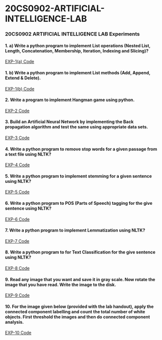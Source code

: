 <h1>20CS0902-ARTIFICIAL-INTELLIGENCE-LAB</h1>
<h3>20CS0902 ARTIFICIAL INTELLIGENCE LAB Experiments</h3>
<h4>1. a) Write a python program to implement List operations (Nested List, Length, Concatenation, Membership, Iteration, Indexing and Slicing)?</h4>
<p><a href="https://github.com/Durgesh-Vaigandla/20CS0902-ARTIFICIAL-INTELLIGENCE-LAB/blob/main/EXP-1(A).py">EXP-1(a) Code</a></p>

<h4>1. b) Write a python program to implement List methods (Add, Append, Extend & Delete).</h4>
<p><a href="https://github.com/Durgesh-Vaigandla/20CS0902-ARTIFICIAL-INTELLIGENCE-LAB/blob/main/EXP-1(B).py">EXP-1(b) Code</a></p>

<h4>2. Write a program to implement Hangman game using python.</h4>
<p><a href="https://github.com/Durgesh-Vaigandla/20CS0902-ARTIFICIAL-INTELLIGENCE-LAB/blob/main/EXP-2.py">EXP-2 Code</a></p>

<h4>3. Build an Artificial Neural Network by implementing the Back propagation algorithm and test the same using appropriate data sets.</h4>
<p><a href="https://github.com/Durgesh-Vaigandla/20CS0902-ARTIFICIAL-INTELLIGENCE-LAB/blob/main/EXP-3.py">EXP-3 Code</a></p>

<h4>4. Write a python program to remove stop words for a given passage from a text file using NLTK?</h4>
<p><a href="https://github.com/Durgesh-Vaigandla/20CS0902-ARTIFICIAL-INTELLIGENCE-LAB/blob/main/EXP-4.py">EXP-4 Code</a></p>

<h4>5. Write a python program to implement stemming for a given sentence using NLTK?</h4>
<p><a href="https://github.com/Durgesh-Vaigandla/20CS0902-ARTIFICIAL-INTELLIGENCE-LAB/blob/main/EXP-5.py">EXP-5 Code</a></p>

<h4>6. Write a python program to POS (Parts of Speech) tagging for the give sentence using NLTK?</h4>
<p><a href="https://github.com/Durgesh-Vaigandla/20CS0902-ARTIFICIAL-INTELLIGENCE-LAB/blob/main/EXP-6.py">EXP-6 Code</a></p>

<h4>7. Write a python program to implement Lemmatization using NLTK?</h4>
<p><a href="https://github.com/Durgesh-Vaigandla/20CS0902-ARTIFICIAL-INTELLIGENCE-LAB/blob/main/EXP-7.py">EXP-7 Code</a></p>

<h4>8. Write a python program to for Text Classification for the give sentence using NLTK?</h4>
<p><a href="https://github.com/Durgesh-Vaigandla/20CS0902-ARTIFICIAL-INTELLIGENCE-LAB/blob/main/EXP-8.py">EXP-8 Code</a></p>

<h4>9. Read any image that you want and save it in gray scale. Now rotate the image that you have read. Write the image to the disk.</h4>
<p><a href="https://github.com/Durgesh-Vaigandla/20CS0902-ARTIFICIAL-INTELLIGENCE-LAB/blob/main/EXP-9.py">EXP-9 Code</a></p>

<h4>10. For the image given below (provided with the lab handout), apply the connected component labelling and count the total number of white objects. First threshold the images and then do connected component analysis.</h4>
<p><a href="https://github.com/Durgesh-Vaigandla/20CS0902-ARTIFICIAL-INTELLIGENCE-LAB/blob/main/EXP-10.py">EXP-10 Code</a></p>
